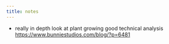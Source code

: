 ```yaml
---
title: notes
---
```


- really in depth look at plant growing good technical analysis  https://www.bunniestudios.com/blog/?p=6481